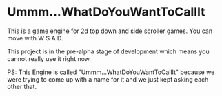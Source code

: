 # Ummm...WhatDoYouWantToCallIt
 
This is a game engine for 2d top down   and side scroller games.
You can move with W S A D.

This project is in the pre-alpha stage of development which means you cannot really use it right now.

PS: This Engine is called "Ummm...WhatDoYouWantToCallIt" because we were trying to come up with a name for it and we just kept asking each other that.
